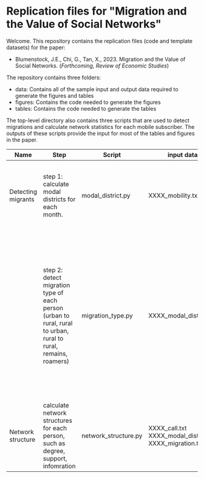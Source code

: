 # Replication files for "Migration and the Value of Social Networks"
Welcome. This repository contains the replication files (code and template datasets) for the paper: 

- Blumenstock, J.E., Chi, G., Tan, X., 2023. Migration and the Value of Social Networks. (*Forthcoming, Review of Economic Studies*)

The repository contains three folders:
- data: Contains all of the sample input and output data required to generate the figures and tables
- figures: Contains the code needed to generate the figures
- tables: Contains the code needed to generate the tables

The top-level directory also contains three scripts that are used to detect migrations and calculate network statistics for each mobile subscriber. The outputs of these scripts provide the input for most of the tables and figures in the paper.

| Name                                                                                            | Step                                                                                                            | Script                                                    | input data                                                                                                                                                                                                                                                                     | output                                                                                                                                                                                                                                                                                   | Notes                                                                                                                                                                       |
| ----------------------------------------------------------------------------------------------- | --------------------------------------------------------------------------------------------------------------- | --------------------------------------------------------- | ------------------------------------------------------------------------------------------------------------------------------------------------------------------------------------------------------------------------------------------------------------------------------ | ---------------------------------------------------------------------------------------------------------------------------------------------------------------------------------------------------------------------------------------------------------------------------------------- | -------------------------------------------------------------------------------------------------------------------------------------------------------------------------- |
| Detecting migrants                                                                                 | step 1: calculate modal districts for each month.                                                               | modal_district.py                                         | XXXX_mobility.txt                                                                                                                                                                                                                                                              | XXXX_modal_district.txt                                                                                                                                                                                                                                                                  | pyspark is required to run this script. Run this script within Spark Shell (./bin/spark-shell)                                                                                                                                     |
|                                                                                                 | step 2: detect migration type of each person (urban to rural, rural to urban, rural to rural, remains, roamers) | migration_type.py                                         | XXXX_modal_district.txt                                                                                                                                                                                                                                                        | XXXX_migration.txt<br>XXXX_migration_XXmonth.txt                                                                                                                                                                                                                                         | pyspark is required to run this script. Run this script within Spark Shell (./bin/spark-shell) <br>For the 3/6/12 month definition, change the script to stay at home for 3/6/12 months and at destination for 3/6/12 months.      |
| Network structure                                                                               | calculate network structures for each person, such as degree, support, infomration                              | network_structure.py                                      | XXXX_call.txt<br>XXXX_modal_district.txt<br>XXXX_migration.txt                                                                                                                                                                                                                 | XXXX_user_result.csv                                                                                                                                                                                                                                                                     | graphlab and snap are required to run the script                                                                                                                           |
